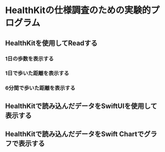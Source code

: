 # HealthKitの仕様調査のための実験的プログラム
## 
## HealthKitを使用してReadする
### 1日の歩数を表示する
### 1日で歩いた距離を表示する
### 6分間で歩いた距離を表示する
## HealthKitで読み込んだデータをSwiftUIを使用して表示する
## HealthKitで読み込んだデータをSwift Chartでグラフで表示する
